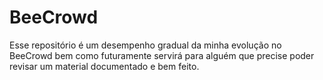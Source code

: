 # BeeCrowd
Esse repositório é um desempenho gradual da minha evolução no BeeCrowd bem como futuramente servirá para alguém que precise poder revisar um material documentado e bem feito. 